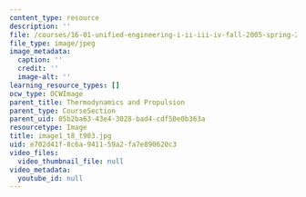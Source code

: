 ```yaml
---
content_type: resource
description: ''
file: /courses/16-01-unified-engineering-i-ii-iii-iv-fall-2005-spring-2006/e702d41f8c6a941159a2fa7e890620c3_image1_t8_t903.jpg
file_type: image/jpeg
image_metadata:
  caption: ''
  credit: ''
  image-alt: ''
learning_resource_types: []
ocw_type: OCWImage
parent_title: Thermodynamics and Propulsion
parent_type: CourseSection
parent_uid: 05b2ba63-43e4-3028-bad4-cdf50e0b363a
resourcetype: Image
title: image1_t8_t903.jpg
uid: e702d41f-8c6a-9411-59a2-fa7e890620c3
video_files:
  video_thumbnail_file: null
video_metadata:
  youtube_id: null
---
```

